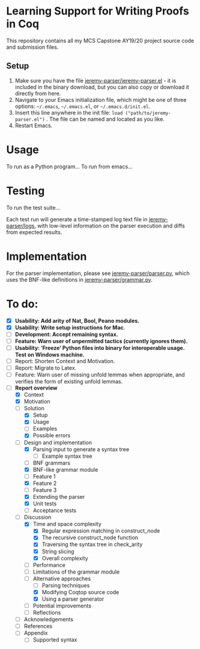 # Learning Support for Writing Proofs in Coq
This repository contains all my MCS Capstone AY19/20 project source code and submission files. 

## Setup 
1. Make sure you have the file [jeremy-parser/jeremy-parser.el](jeremy-parser/jeremy-parser.el) - it is included in the binary download, but you can also copy or download it directly from here.
2. Navigate to your Emacs initialization file, which might be one of three options: `~/.emacs`, `~/.emacs.el`, or `~/.emacs.d/init.el`.
3. Insert this line anywhere in the init file: `load ("path/to/jeremy-parser.el")` . The file can be named and located as you like. 
4. Restart Emacs. 

# Usage
To run as a Python program...
To run from emacs...

# Testing
To run the test suite...

Each test run will generate a time-stamped log text file in
[jeremy-parser/logs](jeremy-parser/logs), with low-level information on the parser execution and diffs from expected results.

# Implementation
For the parser implementation, please see [jeremy-parser/parser.py](jeremy-parser/parser.py), which uses the BNF-like definitions in [jeremy-parser/grammar.py](jeremy-parser/grammar.py). 


# To do: 
- [X] **Usability: Add arity of Nat, Bool, Peano modules.**
- [X] **Usability: Write setup instructions for Mac**.
- [ ] **Development: Accept remaining syntax.**
- [ ] **Feature: Warn user of unpermitted tactics (currently ignores them).**
- [ ] **Usability: ‘Freeze’ Python files into binary for interoperable usage. Test on Windows machine.**
- [ ] Report: Shorten Context and Motivation.
- [ ] Report: Migrate to Latex.
- [ ] Feature: Warn user of missing unfold lemmas when appropriate, and verifies the form of existing unfold lemmas.
- [ ] **Report overview**
  - [X] Context
  - [X] Motivation
  - [ ] Solution
    - [X] Setup 
    - [X] Usage
    - [ ] Examples
    - [X] Possible errors
  - [ ] Design and implementation
    - [X] Parsing input to generate a syntax tree
      - [ ] Example syntax tree
    - [ ] BNF grammars  
    - [X] BNF-like grammar module
    - [ ] Feature 1
    - [X] Feature 2
    - [ ] Feature 3
    - [X] Extending the parser  
    - [X] Unit tests
    - [ ] Acceptance tests
  - [ ] Discussion
    - [X] Time and space complexity
      - [X] Regular expression matching in construct_node
      - [X] The recursive construct_node function
      - [X] Traversing the syntax tree in check_arity
      - [X] String slicing
      - [X] Overall complexity
    - [ ] Performance
    - [ ] Limitations of the grammar module 
    - [ ] Alternative approaches
      - [ ] Parsing techniques  
      - [X] Modifying Coqtop source code
      - [X] Using a parser generator
    - [ ] Potential improvements
    - [ ] Reflections
  - [ ] Acknowledgements
  - [ ] References 
  - [ ] Appendix 
    - [ ] Supported syntax  